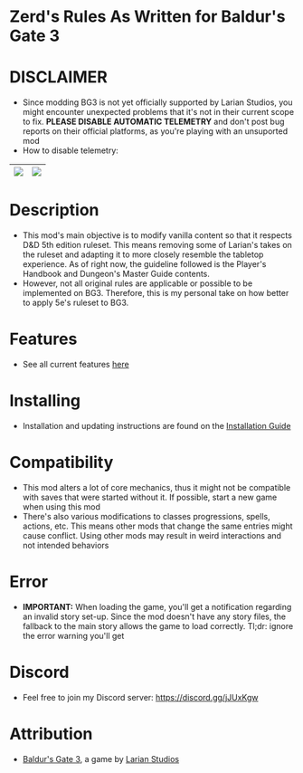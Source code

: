 Zerd's Rules As Written for Baldur's Gate 3
=======

# DISCLAIMER
* Since modding BG3 is not yet officially supported by Larian Studios, you might encounter unexpected problems that it's not in their current scope to fix. **PLEASE DISABLE AUTOMATIC TELEMETRY** and don't post bug reports on their official platforms, as you're playing with an unsuported mod
* How to disable telemetry:

| ![](https://i.imgur.com/jUXpr2A.png) | ![](https://i.imgur.com/s8b4zk3.png) |
|:---:|:---:|

# Description
* This mod's main objective is to modify vanilla content so that it respects D&D 5th edition ruleset. This means removing some of Larian's takes on the ruleset and adapting it to more closely resemble the tabletop experience. As of right now, the guideline followed is the Player's Handbook and Dungeon's Master Guide contents.
* However, not all original rules are applicable or possible to be implemented on BG3. Therefore, this is my personal take on how better to apply 5e's ruleset to BG3.

# Features
* See all current features [here](https://github.com/ZerdBG3/RAW/blob/main/Features.md)

# Installing
* Installation and updating instructions are found on the [Installation Guide](https://github.com/ZerdBG3/RAW/blob/main/Installing.md)

# Compatibility
* This mod alters a lot of core mechanics, thus it might not be compatible with saves that were started without it. If possible, start a new game when using this mod
* There's also various modifications to classes progressions, spells, actions, etc. This means other mods that change the same entries might cause conflict. Using other mods may result in weird interactions and not intended behaviors

# Error
* **IMPORTANT:** When loading the game, you'll get a notification regarding an invalid story set-up. Since the mod doesn't have any story files, the fallback to the main story allows the game to load correctly. Tl;dr: ignore the error warning you'll get

# Discord
* Feel free to join my Discord server: https://discord.gg/jJUxKgw

# Attribution
- [Baldur's Gate 3](https://store.steampowered.com/app/1086940/Baldurs_Gate_3/), a game by [Larian Studios](http://larian.com/)
